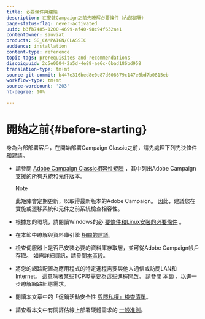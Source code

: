 ```yaml
---
title: 必要條件與建議
description: 在安裝Campaign之前先瞭解必要條件（內部部署）
page-status-flag: never-activated
uuid: b3fb7485-1200-4699-af40-98c94f632ae1
contentOwner: sauviat
products: SG_CAMPAIGN/CLASSIC
audience: installation
content-type: reference
topic-tags: prerequisites-and-recommendations-
discoiquuid: 2c5e0004-2a5d-4e89-ae6c-6bad186bd958
translation-type: tm+mt
source-git-commit: b447e316bed8e0e87d608679c147e6bd7b0815eb
workflow-type: tm+mt
source-wordcount: '203'
ht-degree: 10%

---
```



# 開始之前{#before-starting}

身為內部部署客戶，在開始部署Campaign Classic之前，請先處理下列先決條件和建議。

* 請參閱 [Adobe Campaign Classic相容性矩陣](../../rn/using/compatibility-matrix.md) ，其中列出Adobe Campaign支援的所有系統和元件版本。

   >[!NOTE]
   >
   >此矩陣會定期更新，以取得最新版本的Adobe Campaign。 因此，建議您在實施或遷移系統和元件之前系統檢查相容性。

* 根據您的環境，請閱讀Windows的必 [要條件和Linux](../../installation/using/prerequisites-of-campaign-installation-in-windows.md)[安裝的必要條件](../../installation/using/prerequisites-of-campaign-installation-in-linux.md) 。
* 在本節中瞭解與資料庫引擎 [相關的建議](../../installation/using/database.md)。
* 檢查伺服器上是否已安裝必要的資料庫存取層，並可從Adobe Campaign帳戶存取。 如需詳細資訊，請參閱[本區段](../../installation/using/application-server.md)。
* 將您的網路配置為應用程式的特定進程需要與他人通信或訪問LAN和Internet。 這意味著某些TCP埠需要為這些進程開啟。 請參閱 [本節](../../installation/using/network-configuration.md) ，以進一步瞭解網路組態需求。
* 閱讀本文章中的「促銷活動安全性 [與隱私權」檢查清單](https://helpx.adobe.com/tw/campaign/kb/acc-security.html)。
* 請查看本文中有關評估線上部署硬體需求的 [一般准則](https://helpx.adobe.com/tw/campaign/kb/hardware-sizing-guide.html)。
